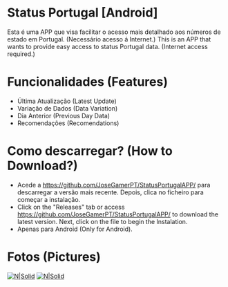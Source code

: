 # Status Portugal [Android]
Esta é uma APP que visa facilitar o acesso mais detalhado aos números de estado em Portugal. (Necessário acesso á Internet.)
This is an APP that wants to provide easy access to status Portugal data. (Internet access required.)

# Funcionalidades (Features)

  - Última Atualização (Latest Update)
  - Variação de Dados (Data Variation)
  - Dia Anterior (Previous Day Data)
  - Recomendações (Recomendations)

# Como descarregar? (How to Download?)
  - Acede a https://github.com/JoseGamerPT/StatusPortugalAPP/ para descarregar a versão mais recente. Depois, clica no ficheiro para começar a instalação.
  - Click on the "Releases" tab or access https://github.com/JoseGamerPT/StatusPortugalAPP/ to download the latest version. Next, click on the file to begin the Instalation.
  - Apenas para Android (Only for Android).
  
# Fotos (Pictures)

[![N|Solid](https://i.imgur.com/fuz5FEw.png)](https://nodesource.com/products/nsolid)
[![N|Solid](https://i.imgur.com/fXlzgwL.png)](https://nodesource.com/products/nsolid)
